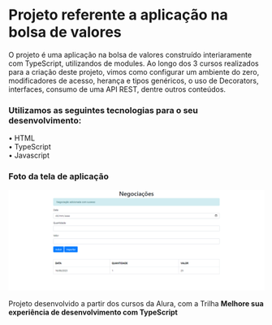 # Projeto referente a aplicação na bolsa de valores 

O projeto é uma aplicação na bolsa de valores construído interiaramente com TypeScript, utilizandos de modules. Ao longo dos 3 cursos realizados para a criação deste projeto, vimos como configurar um ambiente do zero, modificadores de acesso, herança e tipos genéricos, o uso de Decorators, interfaces, consumo de uma API REST, dentre outros conteúdos. <br>


### Utilizamos as seguintes tecnologias para o seu desenvolvimento:<br> 
• HTML<br> 
• TypeScript <br>
• Javascript
 

 ### Foto da tela de aplicação
 ![alt text](image/foto-do-sistema.png)


 Projeto desenvolvido a partir dos cursos da Alura, com a Trilha <b>Melhore sua experiência de desenvolvimento com TypeScript</b>
